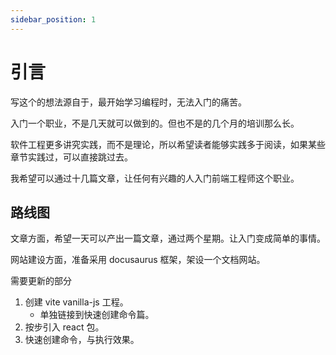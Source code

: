 ```yaml
---
sidebar_position: 1
---
```


# 引言

写这个的想法源自于，最开始学习编程时，无法入门的痛苦。

入门一个职业，不是几天就可以做到的。但也不是的几个月的培训那么长。

软件工程更多讲究实践，而不是理论，所以希望读者能够实践多于阅读，如果某些章节实践过，可以直接跳过去。

我希望可以通过十几篇文章，让任何有兴趣的人入门前端工程师这个职业。

## 路线图

文章方面，希望一天可以产出一篇文章，通过两个星期。让入门变成简单的事情。

网站建设方面，准备采用 docusaurus 框架，架设一个文档网站。

需要更新的部分

1. 创建 vite vanilla-js 工程。
    - 单独链接到快速创建命令篇。
2. 按步引入 react 包。
3. 快速创建命令，与执行效果。
